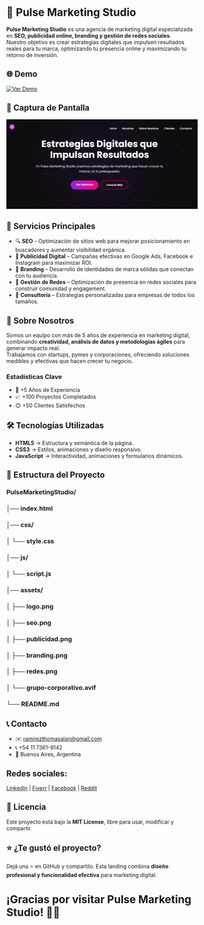 # 🚀 Pulse Marketing Studio
**Pulse Marketing Studio** es una agencia de marketing digital especializada en **SEO, publicidad online, branding y gestión de redes sociales**.  
Nuestro objetivo es crear estrategias digitales que impulsen resultados reales para tu marca, optimizando tu presencia online y maximizando tu retorno de inversión.

## 🌐 Demo
[![Ver Demo](https://img.shields.io/badge/Ver_Demo-_-style=for-the-badge&logo=github&logoColor=white&color=8A2BE2)](https://ramirezthomasalan.github.io/pulse-marketing-studio/)

## 📸 Captura de Pantalla
![Captura de la landing](preview.png)

## 🎯 Servicios Principales
* 🔍 **SEO** – Optimización de sitios web para mejorar posicionamiento en buscadores y aumentar visibilidad orgánica.
* 📢 **Publicidad Digital** – Campañas efectivas en Google Ads, Facebook e Instagram para maximizar ROI.
* 🎨 **Branding** – Desarrollo de identidades de marca sólidas que conectan con tu audiencia.
* 🤝 **Gestión de Redes** – Optimización de presencia en redes sociales para construir comunidad y engagement.
* 💼 **Consultoría** – Estrategias personalizadas para empresas de todos los tamaños.

## 🏢 Sobre Nosotros
Somos un equipo con más de 5 años de experiencia en marketing digital, combinando **creatividad, análisis de datos y metodologías ágiles** para generar impacto real.  
Trabajamos con startups, pymes y corporaciones, ofreciendo soluciones medibles y efectivas que hacen crecer tu negocio.

### Estadísticas Clave
* 📆 +5 Años de Experiencia  
* 📈 +100 Proyectos Completados  
* 😊 +50 Clientes Satisfechos  

## 🛠️ Tecnologías Utilizadas
* **HTML5** → Estructura y semántica de la página.  
* **CSS3** → Estilos, animaciones y diseño responsivo.  
* **JavaScript** → Interactividad, animaciones y formularios dinámicos.  

## 📂 Estructura del Proyecto
### PulseMarketingStudio/
### │── index.html
### │── css/
### │ └── style.css
### │── js/
### │ └── script.js
### │── assets/
### │ ├── logo.png
### │ ├── seo.png
### │ ├── publicidad.png
### │ ├── branding.png
### │ ├── redes.png
### │ └── grupo-corporativo.avif
### └── README.md


## 📞 Contacto
* ✉️ ramirezthomasalan@gmail.com  
* 📞 +54 11 7361-9142  
* 📍 Buenos Aires, Argentina  

## Redes sociales: 
[LinkedIn](https://www.linkedin.com/in/thomas-alan-ramirez/) | [Fiverr](https://es.fiverr.com/aramirezthomas?public_mode=true) | [Facebook](https://www.facebook.com/profile.php?id=61575025664166) | [Reddit](https://www.reddit.com/user/Late-Put-9295/)

## 📝 Licencia
Este proyecto está bajo la **MIT License**, libre para usar, modificar y compartir.

## ⭐ ¿Te gustó el proyecto?
Dejá una ⭐ en GitHub y compartilo. Esta landing combina **diseño profesional y funcionalidad efectiva** para marketing digital.

# ¡Gracias por visitar **Pulse Marketing Studio**! 🚀✨